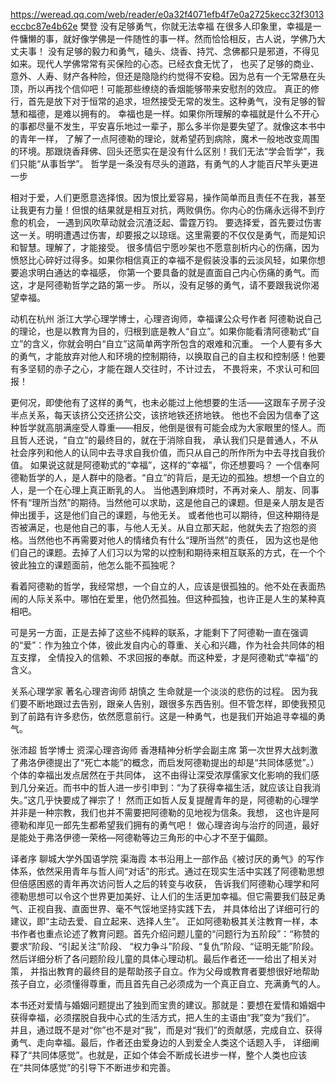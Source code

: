 
https://weread.qq.com/web/reader/e0a32f4071efb4f7e0a2725kecc32f3013eccbc87e4b62e
樊登
没有足够勇气，你就无法幸福
在很多人印象里，幸福是一件慵懒的事，就好像学佛是一件随性的事一样。然而恰恰相反，古人说，学佛乃大丈夫事！
没有足够的毅力和勇气，磕头、烧香、持咒、念佛都只是邪道，不得见如来。现代人学佛常常有买保险的心态。已经衣食无忧了，
也买了足够的商业、意外、人寿、财产各种险，但还是隐隐约约觉得不安稳。因为总有一个无常悬在头顶，所以再找个信仰吧！可能那些缭绕的香烟能够带来安慰剂的效应。
真正的修行，首先是放下对于恒常的追求，坦然接受无常的发生。这种勇气，没有足够的智慧和福德，是难以拥有的。
幸福也是一样。如果你所理解的幸福就是什么不开心的事都尽量不发生，平安喜乐地过一辈子，那么多半你是要失望了。就像这本书中的青年一样，
了解了一点阿德勒的理论，就希望药到病除，魔术一般地改变周围的环境。那跟烧香拜佛、回头还愿实在是没有什么区别！我们无法“学会哲学”，我们只能“从事哲学”。
哲学是一条没有尽头的道路，有勇气的人才能百尺竿头更进一步

相对于爱，人们更愿意选择恨。因为恨比爱容易，操作简单而且责任不在我，甚至让我更有力量！但恨的结果就是相互对抗，两败俱伤。你内心的伤痛永远得不到疗愈的机会，
一遇到风吹草动就会沉渣泛起、雷霆万钧。
要选择爱，首先要过伤害这一关。明明遭遇过伤害，却要报之以琼瑶。这里需要的不仅仅是勇气，而是知识和智慧。理解了，才能接受。
很多情侣宁愿吵架也不愿意剖析内心的伤痛，因为愤怒比心碎好过得多。如果你相信真正的幸福不是假装没事的云淡风轻，如果你想要追求明白通达的幸福感，
你第一个要具备的就是直面自己内心伤痛的勇气。而这，才是阿德勒哲学之路的第一步。
所以，没有足够的勇气，请不要跟我说你渴望幸福。



动机在杭州  浙江大学心理学博士，心理咨询师，幸福课公众号作者
阿德勒说自己的理论，也是以教育为目的，归根到底是教人“自立”。如果你能看清阿德勒式“自立”的含义，你就会明白“自立”这简单两字所包含的艰难和沉重。
一个人要有多大的勇气，才能放弃对他人和环境的控制期待，以换取自己的自主权和控制感！他要有多坚韧的赤子之心，才能在跟人交往时，不计过去，
不畏将来，不求认可和回报！

更何况，即使他有了这样的勇气，也未必能过上他想要的生活——这跟车子房子没半点关系，每天该挤公交还挤公交，该挤地铁还挤地铁。
他也不会因为信奉了这种哲学就高朋满座受人尊重——相反，他倒是很有可能会成为大家眼里的怪人。而且哲人还说，“自立”的最终目的，就在于消除自我，
承认我们只是普通人，不从社会序列和他人的认同中去寻求自我价值，而只从自己的所作所为中去寻找自我价值。
如果说这就是阿德勒式的“幸福”，这样的“幸福”，你还想要吗？
一个信奉阿德勒哲学的人，是人群中的隐者。“自立”的背后，是无边的孤独。想想一个自立的人，是一个在心理上真正断乳的人。
当他遇到麻烦时，不再对亲人、朋友、同事怀有“理所当然”的期待。当然他可以求助，这是他自己的课题。但是亲人朋友是否伸出援手，这是他们自己的课题，与他无关。
或者他也可以期待，但这种期待是否被满足，也是他自己的事，与他人无关。从自立那天起，他就失去了抱怨的资格。当然他也不再需要对他人的情绪负有什么“理所当然”的责任，
因为这也是他们自己的课题。去掉了人们习以为常的以控制和期待来相互联系的方式，在一个个彼此独立的课题面前，他怎么能不孤独呢？

看着阿德勒的哲学，我经常想，一个自立的人，应该是很孤独的。他不处在表面热闹的人际关系中。哪怕在爱里，他仍然孤独。但这种孤独，也许正是人生的某种真相吧。

可是另一方面，正是去掉了这些不纯粹的联系，才能剩下了阿德勒一直在强调的“爱”：作为独立个体，彼此发自内心的尊重、关心和兴趣，作为社会共同体的相互支撑，
全情投入的信赖、不求回报的奉献。而这种爱，才是阿德勒式“幸福”的含义。




关系心理学家 著名心理咨询师   胡慎之
生命就是一个淡淡的悲伤的过程。
因为我们要不断地跟过去告别，跟亲人告别，跟很多东西告别。但不管怎样，即使我预见到了前路有许多悲伤，依然愿意前行。这是一种勇气，也是我们开始追寻幸福的勇气。



张沛超 哲学博士 资深心理咨询师 香港精神分析学会副主席
第一次世界大战刺激了弗洛伊德提出了“死亡本能”的概念，而启发阿德勒提出的却是“共同体感觉”。）个体的幸福出发点居然在于共同体，
这不由得让深受浓厚儒家文化影响的我们感到几分亲近。而书中的哲人进一步引申到：“为了获得幸福生活，就应该让自我消失。”这几乎快要成了禅宗了！
然而正如哲人反复提醒青年的是，阿德勒的心理学并非是一种宗教，我们也并不需要把阿德勒的见地视为信条。我想，
这也许是阿德勒和岸见一郎先生都希望我们拥有的勇气吧！
做心理咨询与治疗的同道，最好是能处于弗洛伊德一荣格—阿德勒等边三角形的中心才不至于偏颇。


译者序 聊城大学外国语学院 渠海霞
本书沿用上一部作品《被讨厌的勇气》的写作体系，依然采用青年与哲人间“对话”的形式。通过在现实生活中实践了阿德勒思想但倍感困惑的青年再次访问哲人之后的转变与收获，
告诉我们阿德勒心理学和阿德勒思想可以令这个世界更加美好、让人们的生活更加幸福。但它需要我们鼓足勇气、正视自我、直面世界、毫不气馁地坚持实践下去，
并具体给出了详细可行的建议，即“主动去爱、自立起来、选择人生”。
正如阿德勒极其关注教育一样，本书作者也重点论述了教育问题。首先介绍问题儿童的“问题行为五阶段”：“称赞的要求”阶段、“引起关注”阶段、
“权力争斗”阶段、“复仇”阶段、“证明无能”阶段。然后详细分析了各问题阶段儿童的具体心理动机。最后作者还一一给出了相关对策，
并指出教育的最终目的是帮助孩子自立。作为父母或教育者要想很好地帮助孩子自立，必须懂得尊重，而且首先自己必须成为一个真正自立、充满勇气的人。

本书还对爱情与婚姻问题提出了独到而宝贵的建议。那就是：要想在爱情和婚姻中获得幸福，必须摆脱自我中心式的生活方式，把人生的主语由“我”变为“我们”。
并且，通过既不是对“你”也不是对“我”，而是对“我们”的贡献感，完成自立、获得勇气、走向幸福。最后，作者还由爱身边的人到爱全人类这个话题入手，
详细阐释了“共同体感觉”。也就是，正如个体会不断成长进步一样，整个人类也应该在“共同体感觉”的引导下不断进步和完善。